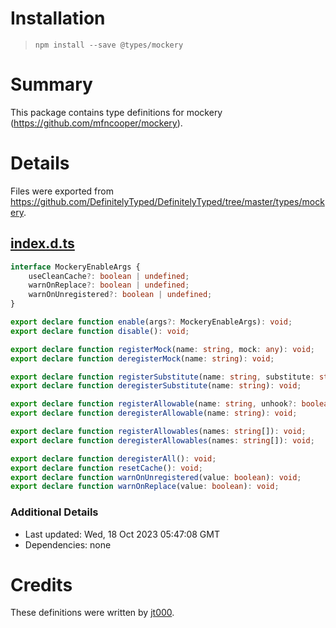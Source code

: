 # Installation
> `npm install --save @types/mockery`

# Summary
This package contains type definitions for mockery (https://github.com/mfncooper/mockery).

# Details
Files were exported from https://github.com/DefinitelyTyped/DefinitelyTyped/tree/master/types/mockery.
## [index.d.ts](https://github.com/DefinitelyTyped/DefinitelyTyped/tree/master/types/mockery/index.d.ts)
````ts
interface MockeryEnableArgs {
    useCleanCache?: boolean | undefined;
    warnOnReplace?: boolean | undefined;
    warnOnUnregistered?: boolean | undefined;
}

export declare function enable(args?: MockeryEnableArgs): void;
export declare function disable(): void;

export declare function registerMock(name: string, mock: any): void;
export declare function deregisterMock(name: string): void;

export declare function registerSubstitute(name: string, substitute: string): void;
export declare function deregisterSubstitute(name: string): void;

export declare function registerAllowable(name: string, unhook?: boolean): void;
export declare function deregisterAllowable(name: string): void;

export declare function registerAllowables(names: string[]): void;
export declare function deregisterAllowables(names: string[]): void;

export declare function deregisterAll(): void;
export declare function resetCache(): void;
export declare function warnOnUnregistered(value: boolean): void;
export declare function warnOnReplace(value: boolean): void;

````

### Additional Details
 * Last updated: Wed, 18 Oct 2023 05:47:08 GMT
 * Dependencies: none

# Credits
These definitions were written by [jt000](https://github.com/jt000).
